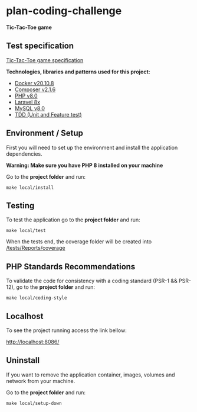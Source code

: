 # plan-coding-challenge
**Tic-Tac-Toe game**

## Test specification
[Tic-Tac-Toe game specification](/docs/test-specification.md)

**Technologies, libraries and patterns used for this project:**
- [Docker v20.10.8](https://docs.docker.com/get-docker/)
- [Composer v2.1.6](https://getcomposer.org/download/)
- [PHP v8.0](https://www.php.net/releases/8.0/en.php)
- [Laravel 8x](https://laravel.com/docs/8.x)
- [MySQL v8.0](https://dev.mysql.com/doc/relnotes/mysql/8.0/en/)
- [TDD (Unit and Feature test)](https://phpunit.readthedocs.io/en/9.5/)

## Environment / Setup

First you will need to set up the environment and install the application dependencies.

**Warning: Make sure you have PHP 8 installed on your machine**

Go to the **project folder** and run:

```shell
make local/install
```

## Testing

To test the application go to the **project folder** and run:

```shell
make local/test
```

When the tests end, the coverage folder will be created into [/tests/Reports/coverage](/tests/Reports/coverage)

## PHP Standards Recommendations

To validate the code for consistency with a coding standard (PSR-1 && PSR-12), go to the **project folder** and run:

```shell
make local/coding-style
```

## Localhost

To see the project running access the link bellow:

[http://localhost:8086/](http://localhost:8086/)


## Uninstall

If you want to remove the application container, images, volumes and network from your machine.

Go to the **project folder** and run:

```shell
make local/setup-down
```
